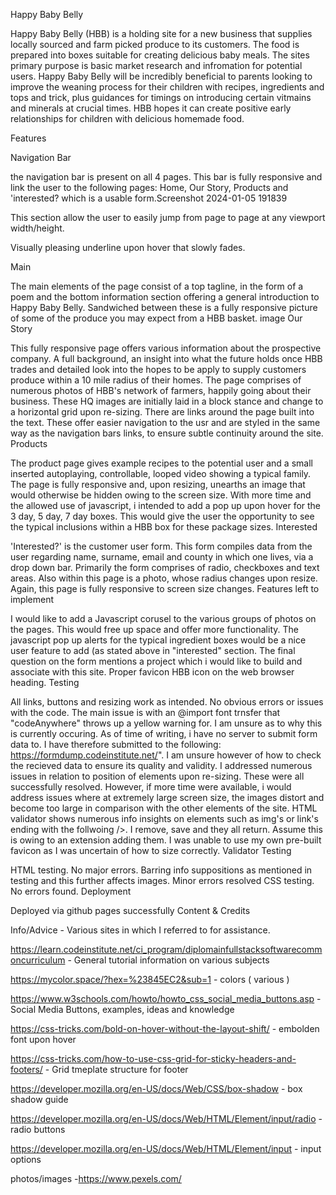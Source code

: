 Happy Baby Belly

Happy Baby Belly (HBB) is a holding site for a new business that supplies locally sourced and farm picked produce to its customers. The food is prepared into boxes suitable for creating delicious baby meals. The sites primary purpose is basic market research and infromation for potential users. Happy Baby Belly will be incredibly beneficial to parents looking to improve the weaning process for their children with recipes, ingredients and tops and trick, plus guidances for timings on introducing certain vitmains and minerals at crucial times. HBB hopes it can create positive early relationships for children with delicious homemade food.

Features

Navigation Bar

the navigation bar is present on all 4 pages. This bar is fully responsive and link the user to the following pages: Home, Our Story, Products and 'interested? which is a usable form.Screenshot 2024-01-05 191839

This section allow the user to easily jump from page to page at any viewport width/height.

Visually pleasing underline upon hover that slowly fades.

Main

The main elements of the page consist of a top tagline, in the form of a poem and the bottom information section offering a general introduction to Happy Baby Belly. Sandwiched between these is a fully responsive picture of some of the produce you may expect from a HBB basket. image
Our Story

This fully responsive page offers various information about the prospective company. A full background, an insight into what the future holds once HBB trades and detailed look into the hopes to be apply to supply customers produce within a 10 mile radius of their homes.
The page comprises of numerous photos of HBB's network of farmers, happily going about their business. These HQ images are initially laid in a block stance and change to a horizontal grid upon re-sizing.
There are links around the page built into the text. These offer easier navigation to the usr and are styled in the same way as the navigation bars links, to ensure subtle continuity around the site.
Products

The product page gives example recipes to the potential user and a small inserted autoplaying, controllable, looped video showing a typical family. The page is fully responsive and, upon resizing, unearths an image that would otherwise be hidden owing to the screen size.
With more time and the allowed use of javascript, i intended to add a pop up upon hover for the 3 day, 5 day, 7 day boxes. This would give the user the opportunity to see the typical inclusions within a HBB box for these package sizes.
Interested

'Interested?' is the customer user form. This form compiles data from the user regarding name, surname, email and county in which one lives, via a drop down bar.
Primarily the form comprises of radio, checkboxes and text areas.
Also within this page is a photo, whose radius changes upon resize.
Again, this page is fully responsive to screen size changes.
Features left to implement

I would like to add a Javascript corusel to the various groups of photos on the pages. This would free up space and offer more functionality.
The javascript pop up alerts for the typical ingredient boxes would be a nice user feature to add (as stated above in "interested" section.
The final question on the form mentions a project which i would like to build and associate with this site.
Proper favicon HBB icon on the web browser heading.
Testing

All links, buttons and resizing work as intended. No obvious errors or issues with the code.
The main issue is with an @import font trnsfer that "codeAnywhere" throws up a yellow warning for. I am unsure as to why this is currently occuring.
As of time of writing, i have no server to submit form data to. I have therefore submitted to the following: <https://formdump.codeinstitute.net/>". I am unsure however of how to check the recieved data to ensure its quality and validity.
I addressed numerous issues in relation to position of elements upon re-sizing. These were all successfully resolved. However, if more time were available, i would address issues where at extremely large screen size, the images distort and become too large in comparison with the other elements of the site.
HTML validator shows numerous info insights on elements such as img's or link's ending with the follwoing />. I remove, save and they all return. Assume this is owing to an extension adding them.
I was unable to use my own pre-built favicon as I was uncertain of how to size correctly.
Validator Testing

HTML testing. No major errors. Barring info suppositions as mentioned in testing and this further affects images. Minor errors resolved
CSS testing. No errors found.
Deployment

Deployed via github pages successfully
Content & Credits

Info/Advice - Various sites in which I referred to for assistance.

<https://learn.codeinstitute.net/ci_program/diplomainfullstacksoftwarecommoncurriculum> - General tutorial information on various subjects

<https://mycolor.space/?hex=%23845EC2&sub=1> - colors ( various )

<https://www.w3schools.com/howto/howto_css_social_media_buttons.asp> - Social Media Buttons, examples, ideas and knowledge

<https://css-tricks.com/bold-on-hover-without-the-layout-shift/> - embolden font upon hover

<https://css-tricks.com/how-to-use-css-grid-for-sticky-headers-and-footers/> - Grid tmeplate structure for footer

<https://developer.mozilla.org/en-US/docs/Web/CSS/box-shadow> - box shadow guide

<https://developer.mozilla.org/en-US/docs/Web/HTML/Element/input/radio> - radio buttons

<https://developer.mozilla.org/en-US/docs/Web/HTML/Element/input> - input options

photos/images
-<https://www.pexels.com/>

